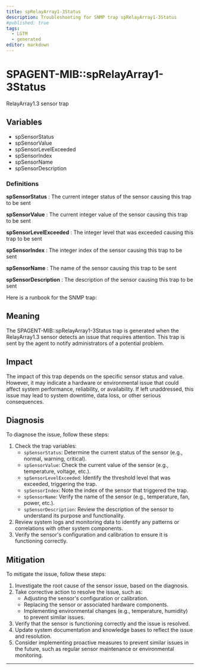 ```yaml
---
title: spRelayArray1-3Status
description: Troubleshooting for SNMP trap spRelayArray1-3Status
#published: true
tags:
  - LGTM
  - generated
editor: markdown
---
```


# SPAGENT-MIB::spRelayArray1-3Status 

RelayArray1.3 sensor trap 


## Variables


  - spSensorStatus
  - spSensorValue
  - spSensorLevelExceeded
  - spSensorIndex
  - spSensorName
  - spSensorDescription 

### Definitions 


**spSensorStatus** 
: The current integer status of the sensor causing this trap to be sent 

**spSensorValue** 
: The current integer value of the sensor causing this trap to be sent 

**spSensorLevelExceeded** 
: The integer level that was exceeded causing this trap to be sent 

**spSensorIndex** 
: The integer index of the sensor causing this trap to be sent 

**spSensorName** 
: The name of the sensor causing this trap to be sent 

**spSensorDescription** 
: The description of the sensor causing this trap to be sent 


Here is a runbook for the SNMP trap:

## Meaning

The SPAGENT-MIB::spRelayArray1-3Status trap is generated when the RelayArray1.3 sensor detects an issue that requires attention. This trap is sent by the agent to notify administrators of a potential problem.

## Impact

The impact of this trap depends on the specific sensor status and value. However, it may indicate a hardware or environmental issue that could affect system performance, reliability, or availability. If left unaddressed, this issue may lead to system downtime, data loss, or other serious consequences.

## Diagnosis

To diagnose the issue, follow these steps:

1. Check the trap variables:
	* `spSensorStatus`: Determine the current status of the sensor (e.g., normal, warning, critical).
	* `spSensorValue`: Check the current value of the sensor (e.g., temperature, voltage, etc.).
	* `spSensorLevelExceeded`: Identify the threshold level that was exceeded, triggering the trap.
	* `spSensorIndex`: Note the index of the sensor that triggered the trap.
	* `spSensorName`: Verify the name of the sensor (e.g., temperature, fan, power, etc.).
	* `spSensorDescription`: Review the description of the sensor to understand its purpose and functionality.
2. Review system logs and monitoring data to identify any patterns or correlations with other system components.
3. Verify the sensor's configuration and calibration to ensure it is functioning correctly.

## Mitigation

To mitigate the issue, follow these steps:

1. Investigate the root cause of the sensor issue, based on the diagnosis.
2. Take corrective action to resolve the issue, such as:
	* Adjusting the sensor's configuration or calibration.
	* Replacing the sensor or associated hardware components.
	* Implementing environmental changes (e.g., temperature, humidity) to prevent similar issues.
3. Verify that the sensor is functioning correctly and the issue is resolved.
4. Update system documentation and knowledge bases to reflect the issue and resolution.
5. Consider implementing proactive measures to prevent similar issues in the future, such as regular sensor maintenance or environmental monitoring.
---




